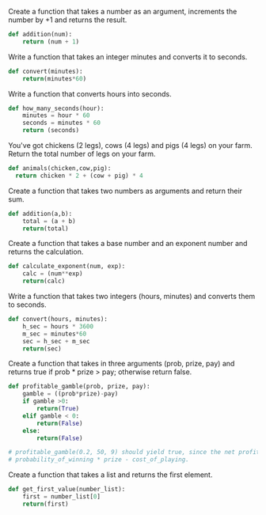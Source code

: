 Create a function that takes a number as an argument, increments the number by +1 and returns the result.
```python
def addition(num):
	return (num + 1)
```

Write a function that takes an integer minutes and converts it to seconds.
```python
def convert(minutes):
	return(minutes*60)
```

Write a function that converts hours into seconds.
```python
def how_many_seconds(hour):
	minutes = hour * 60
	seconds = minutes * 60
	return (seconds)
```

You've got chickens (2 legs), cows (4 legs) and pigs (4 legs) on your farm. Return the total number of legs on your farm.
```python
def animals(chicken,cow,pig):
  return chicken * 2 + (cow + pig) * 4
```

Create a function that takes two numbers as arguments and return their sum.
```python
def addition(a,b):
	total = (a + b)
	return(total)
```

Create a function that takes a base number and an exponent number and returns the calculation.
```python
def calculate_exponent(num, exp):
	calc = (num**exp)
	return(calc)
```

Write a function that takes two integers (hours, minutes) and converts them to seconds.
```python
def convert(hours, minutes):
	h_sec = hours * 3600
	m_sec = minutes*60
	sec = h_sec + m_sec
	return(sec)
```

Create a function that takes in three arguments (prob, prize, pay) and returns true if prob * prize > pay; otherwise return false.
```python
def profitable_gamble(prob, prize, pay):
	gamble = ((prob*prize)-pay)
	if gamble >0:
		return(True)
	elif gamble < 0:
		return(False)
	else:
		return(False)

# profitable_gamble(0.2, 50, 9) should yield true, since the net profit is 1 (0.2 * 50 - 9), and 1 > 0.
# probability_of_winning * prize - cost_of_playing.
```

Create a function that takes a list and returns the first element.
```python
def get_first_value(number_list):
	first = number_list[0]
	return(first)
```


